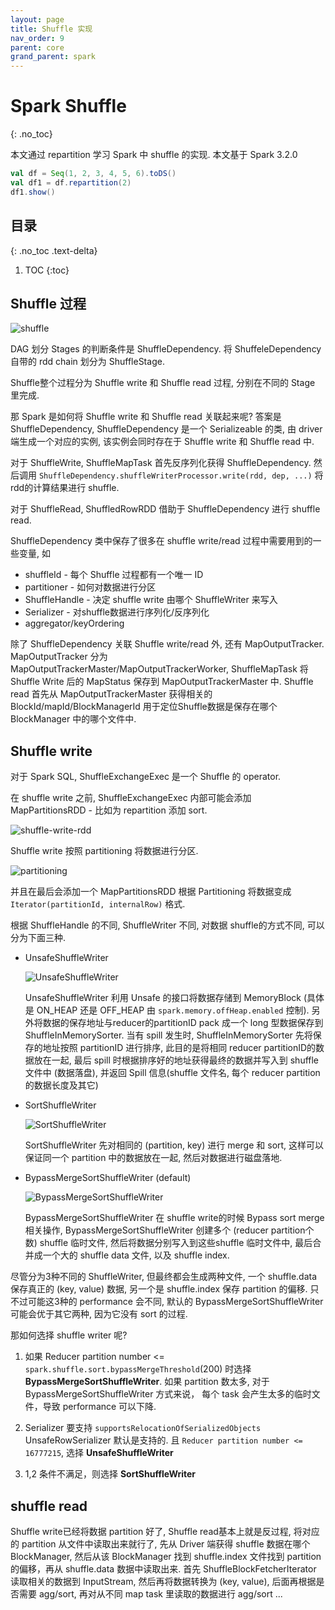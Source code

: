 ```yaml
---
layout: page
title: Shuffle 实现
nav_order: 9 
parent: core 
grand_parent: spark
---
```


# Spark Shuffle
{: .no_toc}

本文通过 repartition 学习 Spark 中 shuffle 的实现. 本文基于 Spark 3.2.0

``` scala
val df = Seq(1, 2, 3, 4, 5, 6).toDS()
val df1 = df.repartition(2)
df1.show()
```

## 目录
{: .no_toc .text-delta}

1. TOC
{:toc}

## Shuffle 过程

![shuffle](/docs/spark/core/shuffle/shuffle-shuffle.svg)

DAG 划分 Stages 的判断条件是 ShuffleDependency. 将 ShuffeleDependency 自带的 rdd chain 划分为 ShuffleStage.

Shuffle整个过程分为 Shuffle write 和 Shuffle read 过程, 分别在不同的 Stage 里完成.

那 Spark 是如何将 Shuffle write 和 Shuffle read 关联起来呢? 答案是 ShuffleDependency, ShuffleDependency 是一个 Serializeable 的类, 由 driver 端生成一个对应的实例, 该实例会同时存在于 Shuffle write 和 Shuffle read 中.

对于 ShuffleWrite, ShuffleMapTask 首先反序列化获得 ShuffleDependency. 然后调用 `ShuffleDependency.shuffleWriterProcessor.write(rdd, dep, ...)` 将rdd的计算结果进行 shuffle.

对于 ShuffleRead, ShuffledRowRDD 借助于 ShuffleDependency 进行 shuffle read.

ShuffleDependency 类中保存了很多在 shuffle write/read 过程中需要用到的一些变量, 如

- shuffleId - 每个 Shuffle 过程都有一个唯一 ID
- partitioner - 如何对数据进行分区
- ShuffleHandle -  决定 shuffle write 由哪个 ShuffleWriter 来写入
- Serializer - 对shuffle数据进行序列化/反序列化
- aggregator/keyOrdering

除了 ShuffleDependency 关联 Shuffle write/read 外, 还有 MapOutputTracker. MapOutputTracker 分为 MapOutputTrackerMaster/MapOutputTrackerWorker, ShuffleMapTask 将 Shuffle Write 后的 MapStatus 保存到 MapOutputTrackerMaster 中. Shuffle read 首先从 MapOutputTrackerMaster 获得相关的 BlockId/mapId/BlockManagerId 用于定位Shuffle数据是保存在哪个 BlockManager 中的哪个文件中.

## Shuffle write

对于 Spark SQL, ShuffleExchangeExec 是一个 Shuffle 的 operator.

在 shuffle write 之前, ShuffleExchangeExec 内部可能会添加 MapPartitionsRDD - 比如为 repartition 添加 sort.

![shuffle-write-rdd](/docs/spark/core/shuffle/shuffle-rdd-write.svg)

Shuffle write 按照 partitioning 将数据进行分区.

![partitioning](/docs/spark/core/shuffle/shuffle-Partitioning.svg)

并且在最后会添加一个 MapPartitionsRDD 根据 Partitioning 将数据变成 `Iterator(partitionId, internalRow)` 格式.

根据 ShuffleHandle 的不同, ShuffleWriter 不同, 对数据 shuffle的方式不同, 可以分为下面三种.

- UnsafeShuffleWriter

  ![UnsafeShuffleWriter](/docs/spark/core/shuffle/shuffle-UnsafeShuffleWriter.svg)

  UnsafeShuffleWriter 利用 Unsafe 的接口将数据存储到 MemoryBlock (具体是 ON_HEAP 还是 OFF_HEAP 由 `spark.memory.offHeap.enabled` 控制). 另外将数据的保存地址与reducer的partitionID pack 成一个 long 型数据保存到 ShuffleInMemorySorter.
当有 spill 发生时, ShuffleInMemorySorter 先将保存的地址按照 partitionID 进行排序, 此目的是将相同 reducer partitionID的数据放在一起, 最后 spill 时根据排序好的地址获得最终的数据并写入到 shuffle 文件中 (数据落盘), 并返回 Spill 信息(shuffle 文件名, 每个 reducer partition 的数据长度及其它)

- SortShuffleWriter

  ![SortShuffleWriter](/docs/spark/core/shuffle/shuffle-SortShuffleWriter.svg)

  SortShuffleWriter 先对相同的 (partition, key) 进行 merge 和 sort, 这样可以保证同一个 partition 中的数据放在一起, 然后对数据进行磁盘落地.

- BypassMergeSortShuffleWriter (default)

  ![BypassMergeSortShuffleWriter](/docs/spark/core/shuffle/shuffle-BypassMergeSortShuffleWriter.svg)

  BypassMergeSortShuffleWriter 在 shuffle write的时候 Bypass sort merge 相关操作, BypassMergeSortShuffleWriter 创建多个 (reducer partition个数) shuffle 临时文件, 然后将数据分别写入到这些shuffle 临时文件中, 最后合并成一个大的 shuffle data 文件, 以及 shuffle index.

尽管分为3种不同的 ShuffleWriter, 但最终都会生成两种文件, 一个 shuffle.data 保存真正的 (key, value) 数据, 另一个是 shuffle.index 保存 partition 的偏移. 只不过可能这3种的 performance 会不同, 默认的 BypassMergeSortShuffleWriter 可能会优于其它两种, 因为它没有 sort 的过程.

那如何选择 shuffle writer 呢?

1. 如果 Reducer partition number <= `spark.shuffle.sort.bypassMergeThreshold`(200) 时选择 **BypassMergeSortShuffleWriter**. 如果 partition 数太多, 对于 BypassMergeSortShuffleWriter 方式来说， 每个 task 会产生太多的临时文件，导致 performance 可以下降.

2. Serializer 要支持 `supportsRelocationOfSerializedObjects` UnsafeRowSerializer 默认是支持的. 且 `Reducer partition number <= 16777215`, 选择 **UnsafeShuffleWriter**

3. 1,2 条件不满足，则选择 **SortShuffleWriter**

## shuffle read

Shuffle write已经将数据 partition 好了, Shuffle read基本上就是反过程, 将对应的 partition 从文件中读取出来就行了, 先从 Driver 端获得 shuffle 数据在哪个 BlockManager, 然后从该 BlockManager 找到 shuffle.index 文件找到 partition 的偏移，再从 shuffle.data 数据中读取出来. 首先 ShuffleBlockFetcherIterator 读取相关的数据到 InputStream, 然后再将数据转换为 (key, value), 后面再根据是否需要 agg/sort, 再对从不同 map task 里读取的数据进行 agg/sort ...
